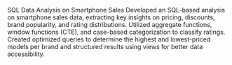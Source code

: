 SQL Data Analysis on Smartphone Sales
Developed an SQL-based analysis on smartphone sales data, extracting key insights on pricing, discounts, brand popularity, and rating distributions. Utilized aggregate functions, window functions (CTE), and case-based categorization to classify ratings. Created optimized queries to determine the highest and lowest-priced models per brand and structured results using views for better data accessibility.
